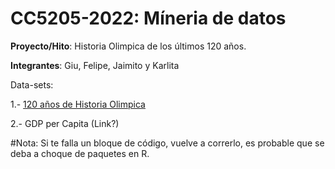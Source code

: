 # CC5205-2022: Míneria de datos 
**Proyecto/Hito**: Historia Olimpica de los últimos 120 años.

**Integrantes**: Giu, Felipe, Jaimito y Karlita

Data-sets:

1.- [120 años de Historia Olimpica](https://www.kaggle.com/datasets/heesoo37/120-years-of-olympic-history-athletes-and-results)

2.- GDP per Capita (Link?)

#Nota: Si te falla un bloque de código, vuelve a correrlo, es probable que se deba a choque de paquetes en R.
